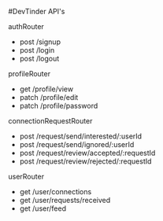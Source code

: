 #DevTinder API's

authRouter
- post /signup
- post /login
- post /logout

profileRouter
- get /profile/view
- patch /profile/edit
- patch /profile/password

connectionRequestRouter
- post /request/send/interested/:userId
- post /request/send/ignored/:userId
- post /request/review/accepted/:requestId
- post /request/review/rejected/:requestId

userRouter
- get /user/connections
- get /user/requests/received
- get /user/feed